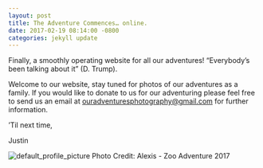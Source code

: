 ```yaml
---
layout: post
title: The Adventure Commences… online.
date: 2017-02-19 08:14:00 -0800
categories: jekyll update
---
```

Finally, a smoothly operating website for all our adventures! “Everybody’s been talking about it” (D. Trump).

Welcome to our website, stay tuned for photos of our adventures as a family. If you would like to donate to us for our adventuring please feel free to send us an email at ouradventuresphotography@gmail.com for further information.

’Til next time,

Justin

![default_profile_picture]({{site.url}}/assets/default_profile_picture.png)
Photo Credit: Alexis - Zoo Adventure 2017
